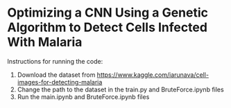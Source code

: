 # Optimizing a CNN Using a Genetic Algorithm to Detect Cells Infected With Malaria
Instructions for running the code:
1. Download the dataset from https://www.kaggle.com/iarunava/cell-images-for-detecting-malaria
2. Change the path to the dataset in the train.py and BruteForce.ipynb files
3. Run the main.ipynb and BruteForce.ipynb files

